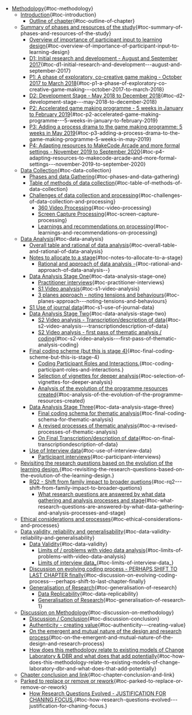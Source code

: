 -   [Methodology](#methodology){#toc-methodology}
    -   [Introduction](#introduction){#toc-introduction}
        -   [Outline of
            chapter](#outline-of-chapter){#toc-outline-of-chapter}
    -   [Summary of phases and resources of the
        study](#summary-of-phases-and-resources-of-the-study){#toc-summary-of-phases-and-resources-of-the-study}
        -   [Overview of importance of participant input to learning
            design](#overview-of-importance-of-participant-input-to-learning-design){#toc-overview-of-importance-of-participant-input-to-learning-design}
        -   [D1: Initial research and development - August and September
            2017](#d1-initial-research-and-development---august-and-september-2017){#toc-d1-initial-research-and-development---august-and-september-2017}
        -   [P1: A phase of exploratory, co-creative game making -
            October 2017 to March
            2018](#p1-a-phase-of-exploratory-co-creative-game-making---october-2017-to-march-2018){#toc-p1-a-phase-of-exploratory-co-creative-game-making---october-2017-to-march-2018}
        -   [D2: Development Stage - May 2018 to December
            2018](#d2-development-stage---may-2018-to-december-2018){#toc-d2-development-stage---may-2018-to-december-2018}
        -   [P2: Accelerated game making programme - 5 weeks in January
            to February
            2019](#p2-accelerated-game-making-programme---5-weeks-in-january-to-february-2019){#toc-p2-accelerated-game-making-programme---5-weeks-in-january-to-february-2019}
        -   [P3: Adding a process drama to the game making programme: 5
            weeks in May
            2019](#p3-adding-a-process-drama-to-the-game-making-programme-5-weeks-in-may-2019){#toc-p3-adding-a-process-drama-to-the-game-making-programme-5-weeks-in-may-2019}
        -   [P4: Adapting resources to MakeCode Arcade and more formal
            settings - November 2019 to September
            2020](#p4-adapting-resources-to-makecode-arcade-and-more-formal-settings---november-2019-to-september-2020){#toc-p4-adapting-resources-to-makecode-arcade-and-more-formal-settings---november-2019-to-september-2020}
    -   [Data Collection](#data-collection){#toc-data-collection}
        -   [Phases and data
            Gathering](#phases-and-data-gathering){#toc-phases-and-data-gathering}
        -   [Table of methods of data
            collection](#table-of-methods-of-data-collection){#toc-table-of-methods-of-data-collection}
        -   [Challenges of data collection and
            processing](#challenges-of-data-collection-and-processing){#toc-challenges-of-data-collection-and-processing}
            -   [360 Video
                Processing](#video-processing){#toc-video-processing}
            -   [Screen Capture
                Processing](#screen-capture-processing){#toc-screen-capture-processing}
            -   [Learnings and recommendations on
                processing](#learnings-and-recommendations-on-processing){#toc-learnings-and-recommendations-on-processing}
    -   [Data Analysis](#data-analysis){#toc-data-analysis}
        -   [Overall table and rational of data
            analysis](#overall-table-and-rational-of-data-analysis){#toc-overall-table-and-rational-of-data-analysis}
        -   [Notes to allocate to a
            stage](#notes-to-allocate-to-a-stage){#toc-notes-to-allocate-to-a-stage}
            -   [Rational and approach of data analysis
                -](#rational-and-approach-of-data-analysis--){#toc-rational-and-approach-of-data-analysis--}
        -   [Data Analysis Stage
            One](#data-analysis-stage-one){#toc-data-analysis-stage-one}
            -   [Practitioner
                interviews](#practitioner-interviews){#toc-practitioner-interviews}
            -   [S1 Video
                analysis](#s1-video-analysis){#toc-s1-video-analysis}
            -   [3 planes approach - noting tensions and
                behaviours](#planes-approach---noting-tensions-and-behaviours){#toc-planes-approach---noting-tensions-and-behaviours}
        -   [S1 Use of journal
            data](#s1-use-of-journal-data){#toc-s1-use-of-journal-data}
        -   [Data Analysis Stage
            Two](#data-analysis-stage-two){#toc-data-analysis-stage-two}
            -   [S2 Video analysis - Transcription/description of
                data](#s2-video-analysis---transcriptiondescription-of-data){#toc-s2-video-analysis---transcriptiondescription-of-data}
            -   [S2 Video analysis - first pass of thematic analysis /
                coding](#s2-video-analysis---first-pass-of-thematic-analysis-coding){#toc-s2-video-analysis---first-pass-of-thematic-analysis-coding}
        -   [Final coding scheme (but this is stage
            4)](#final-coding-scheme-but-this-is-stage-4){#toc-final-coding-scheme-but-this-is-stage-4}
            -   [Coding Participant Roles and
                Interactions.](#coding-participant-roles-and-interactions.){#toc-coding-participant-roles-and-interactions.}
            -   [Selection of vignettes for deeper
                analysis](#selection-of-vignettes-for-deeper-analysis){#toc-selection-of-vignettes-for-deeper-analysis}
            -   [Analysis of the evolution of the programme resources
                created](#analysis-of-the-evolution-of-the-programme-resources-created){#toc-analysis-of-the-evolution-of-the-programme-resources-created}
        -   [Data Analysis Stage
            Three](#data-analysis-stage-three){#toc-data-analysis-stage-three}
            -   [Final coding schema for thematic
                analysis](#final-coding-schema-for-thematic-analysis){#toc-final-coding-schema-for-thematic-analysis}
            -   [A revised processes of thematic
                analysis](#a-revised-processes-of-thematic-analysis){#toc-a-revised-processes-of-thematic-analysis}
            -   [On Final Transcription/description of
                data](#on-final-transcriptiondescription-of-data){#toc-on-final-transcriptiondescription-of-data}
        -   [Use of Interview
            data](#use-of-interview-data){#toc-use-of-interview-data}
            -   [Participant
                interviews](#participant-interviews){#toc-participant-interviews}
    -   [Revisiting the research questions based on the evolution of the
        learning
        design.](#revisiting-the-research-questions-based-on-the-evolution-of-the-learning-design.){#toc-revisiting-the-research-questions-based-on-the-evolution-of-the-learning-design.}
        -   [RQ2 - Shift from family impact to broader
            quetions](#rq2---shift-from-family-impact-to-broader-quetions){#toc-rq2---shift-from-family-impact-to-broader-quetions}
            -   [What research questions are answered by what data
                gathering and analysis processes and
                stage](#what-research-questions-are-answered-by-what-data-gathering-and-analysis-processes-and-stage){#toc-what-research-questions-are-answered-by-what-data-gathering-and-analysis-processes-and-stage}
    -   [Ethical considerations and
        processes](#ethical-considerations-and-processes){#toc-ethical-considerations-and-processes}
    -   [Data validity, reliability and
        generalisability](#data-validity-reliability-and-generalisability){#toc-data-validity-reliability-and-generalisability}
        -   [Data Validity](#data-validity){#toc-data-validity}
            -   [Limits of / problems with video data
                analysis](#limits-of-problems-with-video-data-analysis){#toc-limits-of-problems-with-video-data-analysis}
            -   [Limits of interview
                data\_](#limits-of-interview-data_){#toc-limits-of-interview-data_}
        -   [Discussion on evolving coding process - PERHAPS SHIFT TO
            LAST CHAPTER
            finally](#discussion-on-evolving-coding-process---perhaps-shift-to-last-chapter-finally){#toc-discussion-on-evolving-coding-process---perhaps-shift-to-last-chapter-finally}
        -   [Generalisation of
            Research](#generalisation-of-research){#toc-generalisation-of-research}
            -   [Data
                Replicability](#data-replicability){#toc-data-replicability}
            -   [Generalisation of
                Research](#generalisation-of-research-1){#toc-generalisation-of-research-1}
    -   [Discussion on
        Methodology](#discussion-on-methodology){#toc-discussion-on-methodology}
        -   [Discussion /
            Conclusion](#discussion-conclusion){#toc-discussion-conclusion}
        -   [Authenticity - creating
            value](#authenticity---creating-value){#toc-authenticity---creating-value}
        -   [On the emergent and mutual nature of the design and
            research
            process](#on-the-emergent-and-mutual-nature-of-the-design-and-research-process){#toc-on-the-emergent-and-mutual-nature-of-the-design-and-research-process}
        -   [How does this methodology relate to existing models of
            Change Laboratory & DBR and what does that add
            potentially](#how-does-this-methodology-relate-to-existing-models-of-change-laboratory-dbr-and-what-does-that-add-potentially){#toc-how-does-this-methodology-relate-to-existing-models-of-change-laboratory-dbr-and-what-does-that-add-potentially}
    -   [Chapter conclusion and
        link](#chapter-conclusion-and-link){#toc-chapter-conclusion-and-link}
    -   [Parked to replace or remove or
        rework](#parked-to-replace-or-remove-or-rework){#toc-parked-to-replace-or-remove-or-rework}
        -   [How Research Questions Evolved - JUSTIFICATION FOR CHANING
            FOCUS.](#how-research-questions-evolved---justification-for-chaning-focus.){#toc-how-research-questions-evolved---justification-for-chaning-focus.}
